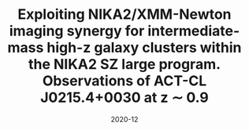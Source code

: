 ---
title: "Exploiting NIKA2/XMM-Newton imaging synergy for intermediate-mass high-z galaxy clusters within the NIKA2 SZ large program. Observations of ACT-CL J0215.4+0030 at z ∼ 0.9"
collection: "fa_papers"
permalink: https://ui.adsabs.harvard.edu/abs/2020A&A...644A..93K/abstract
date: 2020-12
venue: "Astronomy and Astrophysics"
citation: "Kéruzoré, F., Mayet, F., Pratt, G. W., et al. (2020), Astronomy and Astrophysics, 644, A93."
---